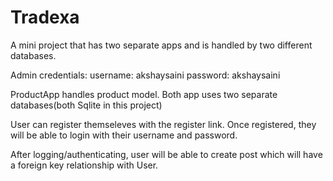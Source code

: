 # Tradexa
A mini project that has two separate apps and is handled by two different databases.

Admin credentials:
username: akshaysaini
password: akshaysaini

ProductApp handles product model.
Both app uses two separate databases(both Sqlite in this project)

User can register themseleves with the register link.
Once registered, they will be able to login with their username and password.

After logging/authenticating, user will be able to create post which will have a foreign key relationship with User.
